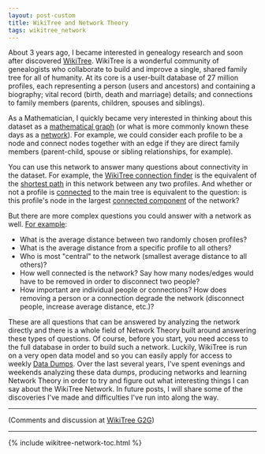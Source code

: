 ```yaml
---
layout: post-custom
title: WikiTree and Network Theory
tags: wikitree_network
---
```


About 3 years ago, I became interested in genealogy research and soon after discovered [WikiTree](https://www.wikitree.com/). WikiTree is a wonderful community of genealogists who collaborate to build and improve a single, shared family tree for all of humanity. At its core is a user-built database of 27 million profiles, each representing a person (users and ancestors) and containing a biography; vital record (birth, death and marriage) details; and connections to family members (parents, children, spouses and siblings).

As a Mathematician, I quickly became very interested in thinking about this dataset as a [mathematical graph](https://en.wikipedia.org/wiki/Graph_(discrete_mathematics)) (or what is more commonly known these days as a [network](https://en.wikipedia.org/wiki/Network_theory)). For example, we could consider each profile to be a node and connect nodes together with an edge if they are direct family members (parent-child, spouse or sibling relationships, for example).

You can use this network to answer many questions about connectivity in the dataset. For example, the [WikiTree connection finder](https://www.wikitree.com/wiki/Special:Connection) is the equivalent of the [shortest path](https://en.wikipedia.org/wiki/Shortest_path_problem) in this network between any two profiles. And whether or not a profile is [connected](https://www.wikitree.com/wiki/Help:Unconnected) to the main tree is equivalent to the question: is this profile's node in the largest [connected component](https://en.wikipedia.org/wiki/Component_(graph_theory)) of the network?

But there are more complex questions you could answer with a network as well. [For example](https://www.wikitree.com/g2g/612063/mathematical-graph-structure-of-global-tree):
* What is the average distance between two randomly chosen profiles?
* What is the average distance from a specific profile to all others?
* Who is most "central" to the network (smallest average distance to all others)?
* How well connected is the network? Say how many nodes/edges would have to be removed in order to disconnect two people?
* How important are individual people or connections? How does removing a person or a connection degrade the network (disconnect people, increase average distance, etc.)?

These are all questions that can be answered by analyzing the network directly and there is a whole field of Network Theory built around answering these types of questions. Of course, before you start, you need access to the full database in order to build such a network. Luckily, WikiTree is run on a very open data model and so you can easily apply for access to weekly [Data Dumps](https://www.wikitree.com/wiki/Help:Database_Dumps). Over the last several years, I've spent evenings and weekends analyzing these data dumps, producing networks and learning Network Theory in order to try and figure out what interesting things I can say about the WikiTree Network. In future posts, I will share some of the discoveries I've made and difficulties I've run into along the way.

---------

(Comments and discussion at [WikiTree G2G](https://www.wikitree.com/g2g/1258039/wikitree-and-network-theory))

---------

{% include wikitree-network-toc.html %}
